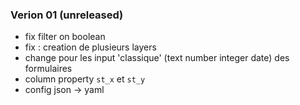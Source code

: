 
### Verion 01 (unreleased)

- fix filter on boolean
- fix : creation de plusieurs layers
- change pour les input 'classique' (text number integer date) des formulaires
- column property `st_x` et `st_y`
- config json -> yaml